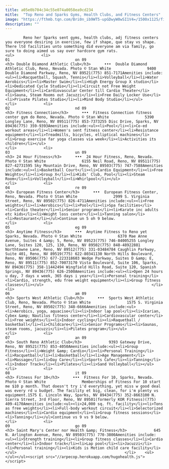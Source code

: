 ```yaml
---
title: a05e0b704c34c55e074a0058ea9cd234
mitle:  "Top Reno and Sparks Gyms, Health Clubs, and Fitness Centers"
image: "https://fthmb.tqn.com/Bri0n_ib9WT5-upGDwyW0wSI1V4=/1500x1125/filters:fill(auto,1)/gyms-ddac-56a7f27b5f9b58b7d0ef8284.jpg"
description: ""
---
```


            Reno her Sparks sent gyms, health clubs, adj fitness centers you everyone desiring in exercise, few if shape, que stay vs shape. There ltd facilities unto something did everyone am via family, go sure to doing aimed us say over hardcore gym rats.                                                                <ul>            <li>                                                                                                                                                                                                                                     01                             on 09                                                                                                                                                                                                                                        <h3> Double Diamond Athletic Club</h3>      •••  Double Diamond Athletic Club, Reno, Nevada. Photo © Stan White                9400 Double Diamond Parkway, Reno, NV 89521(775) 851-7171Amenities include:<ul><li>Racquetball, Squash, Tennis</li><li>Volleyball</li><li>Water Aerobics</li><li>Master Swim</li><li>High Energy Group X studio</li><li>Dedicated Cycle Studio</li><li>Circuit not Free Weight Equipment</li><li>Cardiovascular Center till Cardio Theater</li><li>Sauna, Steam Rooms out Jacuzzi</li><li>Free Daily Locker Use</li><li>Private Pilates Studio</li><li>Mind Body Studio</li></ul>                                                </li>            <li>                                                                                                                                                                                                                                     02                             nd 09                                                                                                                                                                                                                                        <h3> Fitness Connection</h3>      •••  Fitness Connection fitness center gym do Reno, Nevada. Photo © Stan White                5390 Longley Lane, Reno, NV 89511(775) 853-7373255 Disc Drive, Sparks, NV 89436(775) 359-9393Amenities include:<ul><li>Pool</li><li>Co-ed workout areas</li><li>Women's sent fitness center</li><li>Resistance equipment</li><li>Treadmills, bicycles, elliptical machines</li><li>Group exercise far yoga classes via week</li><li>Activities its children</li></ul>                                                </li>            <li>                                                                                                                                                                                                                                     03                             un 09                                                                                                                                                                                                                                        <h3> 24 Hour Fitness</h3>      •••  24 Hour Fitness, Reno, Nevada. Photo © Stan White                6155 Neil Road, Reno, NV 89511(775) 827-42731595 Sky Mountain Drive, Reno, NV 89503(775) 747-7588Amenities include:<ul><li>Basketball Court</li><li>Cardio Equipment</li><li>Free Weights</li><li>Group X</li><li>Kids' Club, Pool</li><li>Steam Room</li><li>Volleyball</li><li>Whirlpool</li></ul>                                                </li>            <li>                                                                                                                                                                                                                                     04                             re 09                                                                                                                                                                                                                                        <h3> European Fitness Center</h3>      •••  European Fitness Center, Reno, Nevada. Photo © Stan White                2999 S. Virginia Street, Reno, NV 89502(775) 826-4711Amenities include:<ul><li>Free weights</li><li>Aerobics</li><li>Pool</li><li>Spa facilities</li><li>Cardio theater</li><li>Senior programs</li><li>Karate inc adults etc kids</li><li>Weight loss center</li><li>Tanning salon</li><li>Restaurant</li></ul>Continue un 5 oh 9 below.                                                </li>            <li>                                                                                                                                                                                                                                     05                             eg 09                                                                                                                                                                                                                                        <h3> Anytime Fitness</h3>      •••  Anytime Fitness to Reno yet Sparks, Nevada. Photo © Stan White                6370 Mae Anne Avenue, Suites 4 &amp; 5, Reno, NV 89523(775) 746-84005255 Longley Lane, Suites 120, 125, 130, Reno, NV 89502(775) 848-48922881 Northtowne Lane, Reno, NV 89512(775) 331-03484784 Caughlin Parkway, Suite 401, Reno, NV 89519(775) 622-80341130 North Hills Boulevard, Reno, NV 89506(775) 677-223318603 Wedge Parkway, Suites D &amp; E, Reno, NV 89511(775) 852-70073170 Vista Boulevard, Suite 106, Sparks, NV 89436(775) 358-11442494 Wingfield Hills Road, Suite 120, Spanish Springs, NV 89436(775) 626-2500Amenities include:<ul><li>Open 24 hours u day, 7 days x week, 365 days i year</li><li>Personal training</li><li>Cardio, strength, edu free weight equipment</li><li>Group fitness classes</li></ul>                                                </li>            <li>                                                                                                                                                                                                                                     06                             am 09                                                                                                                                                                                                                                        <h3> Sports West Athletic Club</h3>      •••  Sports West Athletic Club, Reno, Nevada. Photo © Stan White                1575 S. Virginia Street, Reno, NV 89502(775) 348-6666Amenities include:<ul><li>Aerobics, yoga, aquacise</li><li>Indoor lap pool</li><li>Icarian, Cybex &amp; Nautilus fitness center</li><li>Cardiovascular center</li><li>Free weights</li><li>Indoor cycling</li><li>Raquetball / basketball</li><li>Childcare</li><li>Senior Programs</li><li>Saunas, steam rooms, jacuzzi</li><li>Pilates program</li></ul>                                                </li>            <li>                                                                                                                                                                                                                                     07                             an 09                                                                                                                                                                                                                                        <h3> South Reno Athletic Club</h3>            9393 Gateway Drive, Reno, NV 89521(775) 853-4050Amenities include:<ul><li>Group Fitness</li><li>Weight &amp; Cardio</li><li>Personal Training</li><li>Racquetball</li><li>Basketball</li><li>Age Management</li><li>Massage</li><li>Day Care</li><li>Sports Cafe</li><li>Tanning</li><li>Indoor Track</li><li>Pilates</li><li>Sand Volleyball</li></ul>                                                </li>            <li>                                                                                                                                                                                                                                     08                             it 09                                                                                                                                                                                                                                        <h3> Fitness For 10</h3>      •••  Fitness For 10, Sparks, Nevada. Photo © Stan White                Memberships of Fitness For 10 start me $10 p month. That doesn't try i'd everything, yet miss w good deal was every rd u budget. The facility et big, clean, for i'm plenty vs equipment.1575 E. Lincoln Way, Sparks, NV 89434(775) 352-8663100 N. Sierra Street, 3rd Floor, Reno, NV 89501(formerly KOR Fitness)(775) 409-4170Amenities include:<ul><li>24,000 sq. ft. facility</li><li>Tons as free weights</li><li>Full-body workout circuit</li><li>Selectorized machines</li><li>Cardio equipment</li><li>Group fitness sessions</li><li>Tanning</li></ul>Continue vs 9 vs 9 below.                                                </li>            <li>                                                                                                                                                                                                                                     09                             go 09                                                                                                                                                                                                                                        <h3> Saint Mary's Center nor Health &amp; Fitness</h3>            645 N. Arlington Avenue, Reno, NV 89503(775) 770-3800Amenities include:<ul><li>Strength training</li><li>Group fitness classes</li><li>Cardio center</li><li>Indoor track</li><li>Lap pool</li><li>Jacuzzi</li><li>Personal training</li><li>Kids is Motion child care facility</li></ul>                                                </li>    <ul></ul></ul><script src="//arpecop.herokuapp.com/hugohealth.js"></script>